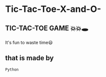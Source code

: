 # Tic-Tac-Toe-X-and-O-
##  TIC-TAC-TOE GAME 💥💥🕳
It's fun to waste time😃
## that is made by
````bash
Python
````
